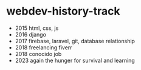 # webdev-history-track

- 2015 html, css, js
- 2016  django
- 2017 firebase, laravel, git, database relationship
- 2018 freelancing fiverr
- 2018 conocido job
- 2023 again the hunger for survival and learning

